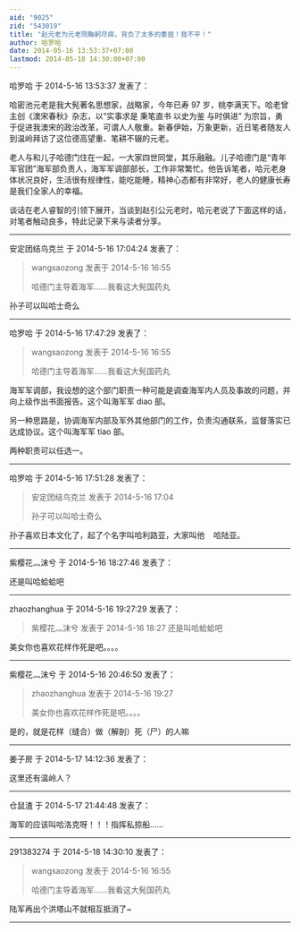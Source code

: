 ```yaml
---
aid: "9025"
zid: "543019"
title: "赵元老为元老院鞠躬尽瘁，背负了太多的委屈！我不平！"
author: 哈罗哈
date: 2014-05-16 13:53:37+07:00
lastmod: 2014-05-18 14:30:00+07:00
---
```


哈罗哈 于 2014-5-16 13:53:37 发表了：

哈密池元老是我大髡著名思想家，战略家，今年已寿 97 岁，桃李满天下。哈老曾主创《澳宋春秋》杂志，以“实事求是 秉笔直书 以史为鉴 与时俱进” 为宗旨，勇于促进我澳宋的政治改革，可谓人人敬重。新春伊始，万象更新，近日笔者随友人到温岭拜访了这位德高望重、笔耕不辍的元老。

老人与和儿子哈德门住在一起，一大家四世同堂，其乐融融。儿子哈德门是“青年军官团”海军部负责人，海军军调部部长，工作非常繁忙。他告诉笔者，哈元老身体状况良好，生活很有规律性，能吃能睡，精神心态都有非常好，老人的健康长寿是我们全家人的幸福。

谈话在老人睿智的引领下展开，当谈到赵引公元老时，哈元老说了下面这样的话，对笔者触动良多，特此记录下来与读者分享。

---

安定团结鸟克兰 于 2014-5-16 17:04:24 发表了：

> wangsaozong 发表于 2014-5-16 16:55
>
> 哈德门主导着海军……我看这大髡国药丸

孙子可以叫哈士奇么

---

哈罗哈 于 2014-5-16 17:47:29 发表了：

> wangsaozong 发表于 2014-5-16 16:55
>
> 哈德门主导着海军……我看这大髡国药丸

海军军调部，我设想的这个部门职责一种可能是调查海军内人员及事故的问题，并向上级作出书面报告。这个叫海军军 diao 部。

另一种思路是，协调海军内部及军外其他部门的工作，负责沟通联系，监督落实已达成协议。这个叫海军军 tiao 部。

两种职责可以任选一。

---

哈罗哈 于 2014-5-16 17:51:28 发表了：

> 安定团结鸟克兰 发表于 2014-5-16 17:04
>
> 孙子可以叫哈士奇么

孙子喜欢日本文化了，起了个名字叫哈利路亚，大家叫他    哈陆亚。

---

紫樱花灬沫兮 于 2014-5-16 18:27:46 发表了：

还是叫哈蛤蛤吧

---

zhaozhanghua 于 2014-5-16 19:27:29 发表了：

> 紫樱花灬沫兮 发表于 2014-5-16 18:27 还是叫哈蛤蛤吧

美女你也喜欢花样作死是吧。。。。

---

紫樱花灬沫兮 于 2014-5-16 20:46:50 发表了：

> zhaozhanghua 发表于 2014-5-16 19:27
>
> 美女你也喜欢花样作死是吧。。。。

是的，就是花样（缝合）做（解剖）死（尸）的人嘛

---

姜子房 于 2014-5-17 14:12:36 发表了：

这里还有温岭人？

---

仓鼠渣 于 2014-5-17 21:44:48 发表了：

海军的应该叫哈洛克呀！！！指挥私掠船……

---

291383274 于 2014-5-18 14:30:10 发表了：

> wangsaozong 发表于 2014-5-16 16:55
>
> 哈德门主导着海军……我看这大髡国药丸

陆军再出个洪塔山不就相互抵消了~

---
